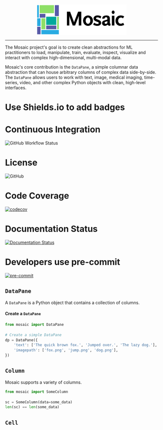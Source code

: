<div align="center">
    <img src="docs/mosaic.png" height=100 alt="Mosaic logo"/>
</div>

-----

The Mosaic project's goal is to create clean abstractions for ML practitioners to load, manipulate, train, evaluate, inspect, visualize and interact with complex high-dimensional, multi-modal data. 

Mosaic's core contribution is the `DataPane`, a simple columnar data abstraction that can house arbitrary columns of complex data side-by-side. The `DataPane` allows users to work with text, image, medical imaging, time-series, video, and other complex Python objects with clean, high-level interfaces.

# Use Shields.io to add badges
# Continuous Integration
![GitHub Workflow Status](https://img.shields.io/github/workflow/status/robustness-gym/mosaic/CI)
# License
![GitHub](https://img.shields.io/github/license/robustness-gym/mosaic)
# Code Coverage
[![codecov](https://codecov.io/gh/robustness-gym/mosaic/branch/main/graph/badge.svg?token=MOLQYUSYQU)](https://codecov.io/gh/robustness-gym/mosaic)
# Documentation Status
[![Documentation Status](https://readthedocs.org/projects/mosaic/badge/?version=latest)](https://mosaic.readthedocs.io/en/latest/?badge=latest)
# Developers use pre-commit 
[![pre-commit](https://img.shields.io/badge/pre--commit-enabled-brightgreen?logo=pre-commit&logoColor=white)](https://github.com/pre-commit/pre-commit)


## `DataPane`

A `DataPane` is a Python object that contains a collection of columns. 


#### Create a `DataPane`
```python
from mosaic import DataPane

# Create a simple DataPane
dp = DataPane({
    'text': ['The quick brown fox.', 'Jumped over.', 'The lazy dog.'],
    'imagepath': ['fox.png', 'jump.png', 'dog.png'],
})
```


## `Column`

Mosaic supports a variety of columns.

```python
from mosaic import SomeColumn

sc = SomeColumn(data=some_data)
len(sc) == len(some_data)

```



## `Cell`
